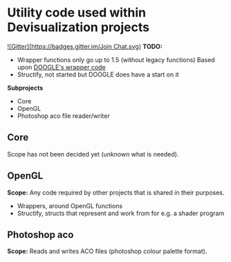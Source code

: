 Utility code used within Devisualization projects
====

[![Gitter](https://badges.gitter.im/Join Chat.svg)](https://gitter.im/Devisualization/util?utm_source=badge&utm_medium=badge&utm_campaign=pr-badge&utm_content=badge)
**TODO:**
- Wrapper functions only go up to 1.5 (without legacy functions)
	Based upon [DOOGLE's wrapper code](https://raw.githubusercontent.com/rikkimax/DOOGLE/master/source/OpenGL/doogle/overloads/wrappers.d)
- Structify, not started but DOOGLE does have a start on it

**Subprojects**
- Core
- OpenGL
- Photoshop aco file reader/writer

Core
---
Scope has not been decided yet (unknown what is needed).

OpenGL
-----
__**Scope:**__ Any code required by other projects that is shared in their purposes.
- Wrappers, around OpenGL functions
- Structify, structs that represent and work from for e.g. a shader program 

Photoshop aco
-----
__**Scope:**__ Reads and writes ACO files (photoshop colour palette format).